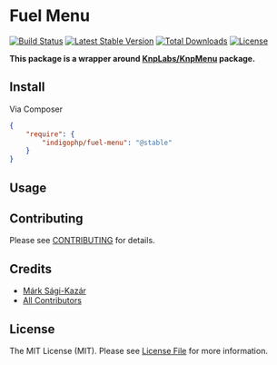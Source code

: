 # Fuel Menu

[![Build Status](https://travis-ci.org/indigophp/fuel-menu.svg?branch=develop)](https://travis-ci.org/indigophp/fuel-menu)
[![Latest Stable Version](https://poser.pugx.org/indigophp/fuel-menu/v/stable.png)](https://packagist.org/packages/indigophp/fuel-menu)
[![Total Downloads](https://poser.pugx.org/indigophp/fuel-menu/downloads.png)](https://packagist.org/packages/indigophp/fuel-menu)
[![License](https://poser.pugx.org/indigophp/fuel-menu/license.png)](https://packagist.org/packages/indigophp/fuel-menu)

**This package is a wrapper around [KnpLabs/KnpMenu](https://github.com/KnpLabs/KnpMenu) package.**


## Install

Via Composer

``` json
{
    "require": {
        "indigophp/fuel-menu": "@stable"
    }
}
```


## Usage



## Contributing

Please see [CONTRIBUTING](https://github.com/indigophp/fuel-menu/blob/develop/CONTRIBUTING.md) for details.


## Credits

- [Márk Sági-Kazár](https://github.com/sagikazarmark)
- [All Contributors](https://github.com/indigophp/fuel-menu/contributors)


## License

The MIT License (MIT). Please see [License File](https://github.com/indigophp/fuel-menu/blob/develop/LICENSE) for more information.
